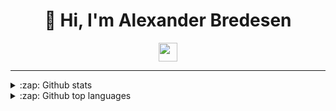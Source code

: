 <h1 align="center">👋 Hi, I'm Alexander Bredesen</h1>

<div align="center">
  <a href="https://www.linkedin.com/in/alexander-bredesen">
    <img align="center" height="30" src="https://img.shields.io/badge/linkedin-%230077B5.svg?&style=for-the-badge&logo=linkedin&logoColor=white">
  </a>
</div>

---

<details>
<summary>:zap: Github stats</summary>
  <img align="left" src="https://github-readme-stats.vercel.app/api?username=alexander474&show_icons=true&count_private=true&hide_border=true">
</details>

<details>
<summary>:zap: Github top languages</summary>
  <img align="left" src="https://github-readme-stats.vercel.app/api/top-langs/?username=alexander474">
</details>

